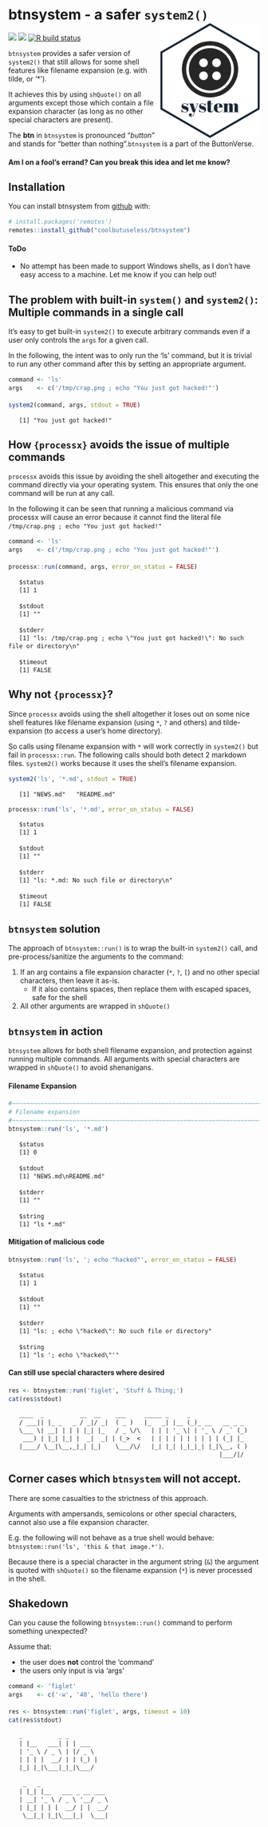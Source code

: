 
<!-- README.md is generated from README.Rmd. Please edit that file -->

# btnsystem - a safer `system2()` <img src="man/figures/logo.png" align="right" height=230/>

<!-- badges: start -->

![](http://img.shields.io/badge/cool-useless-green.svg)
![](http://img.shields.io/badge/button-verse-blue.svg) [![R build
status](https://github.com/coolbutuseless/btnsystem/workflows/R-CMD-check/badge.svg)](https://github.com/coolbutuseless/btnsystem/actions)
<!-- badges: end -->

`btnsystem` provides a safer version of `system2()` that still allows
for some shell features like filename expansion (e.g. with tilde, or
’\*’).

It achieves this by using `shQuote()` on all arguments except those
which contain a file expansion character (as long as no other special
characters are present).

The **btn** in `btnsystem` is pronounced “*button*” and stands for
“better than nothing”.`btnsystem` is a part of the ButtonVerse.

#### Am I on a fool’s errand? Can you break this idea and let me know?

## Installation

You can install btnsystem from
[github](https://github.com/coolbutuseless/btnsystem) with:

``` r
# install.packages('remotes')
remotes::install_github("coolbutuseless/btnsystem")
```

#### ToDo

  - No attempt has been made to support Windows shells, as I don’t have
    easy access to a machine. Let me know if you can help out\!

## The problem with built-in `system()` and `system2()`: Multiple commands in a single call

It’s easy to get built-in `system2()` to execute arbitrary commands even
if a user only controls the `args` for a given call.

In the following, the intent was to only run the ‘ls’ command, but it is
trivial to run any other command after this by setting an appropriate
argument.

``` r
command <- 'ls'
args    <- c('/tmp/crap.png ; echo "You just got hacked!"')

system2(command, args, stdout = TRUE)
```

``` 
   [1] "You just got hacked!"
```

## How `{processx}` avoids the issue of multiple commands

`processx` avoids this issue by avoiding the shell altogether and
executing the command directly via your operating system. This ensures
that only the one command will be run at any call.

In the following it can be seen that running a malicious command via
processx will cause an error because it cannot find the literal file
`/tmp/crap.png ; echo "You just got hacked!"`

``` r
command <- 'ls'
args    <- c('/tmp/crap.png ; echo "You just got hacked!"')

processx::run(command, args, error_on_status = FALSE)
```

``` 
   $status
   [1] 1
   
   $stdout
   [1] ""
   
   $stderr
   [1] "ls: /tmp/crap.png ; echo \"You just got hacked!\": No such file or directory\n"
   
   $timeout
   [1] FALSE
```

## Why not `{processx}`?

Since `processx` avoids using the shell altogether it loses out on some
nice shell features like filename expansion (using `*`, `?` and others)
and tilde-expansion (to access a user’s home directory).

So calls using filename expansion with `*` will work correctly in
`system2()` but fail in `processx::run`. The following calls should both
detect 2 markdown files. `system2()` works because it uses the shell’s
filename expansion.

``` r
system2('ls', '*.md', stdout = TRUE)
```

``` 
   [1] "NEWS.md"   "README.md"
```

``` r
processx::run('ls', '*.md', error_on_status = FALSE)
```

``` 
   $status
   [1] 1
   
   $stdout
   [1] ""
   
   $stderr
   [1] "ls: *.md: No such file or directory\n"
   
   $timeout
   [1] FALSE
```

## `btnsystem` solution

The approach of `btnsystem::run()` is to wrap the built-in `system2()`
call, and pre-process/sanitize the arguments to the command:

1.  If an arg contains a file expansion character (`*`, `?`, `[`) and no
    other special characters, then leave it as-is.
      - If it also contains spaces, then replace them with escaped
        spaces, safe for the shell
2.  All other arguments are wrapped in `shQuote()`

## `btnsystem` in action

`btnsystem` allows for both shell filename expansion, and protection
against running multiple commands. All arguments with special characters
are wrapped in `shQuote()` to avoid shenanigans.

#### Filename Expansion

``` r
#~~~~~~~~~~~~~~~~~~~~~~~~~~~~~~~~~~~~~~~~~~~~~~~~~~~~~~~~~~~~~~~~~~~~~~~~~~~~~
# Filename expansion
#~~~~~~~~~~~~~~~~~~~~~~~~~~~~~~~~~~~~~~~~~~~~~~~~~~~~~~~~~~~~~~~~~~~~~~~~~~~~~
btnsystem::run('ls', '*.md')
```

``` 
   $status
   [1] 0
   
   $stdout
   [1] "NEWS.md\nREADME.md"
   
   $stderr
   [1] ""
   
   $string
   [1] "ls *.md"
```

#### Mitigation of malicious code

``` r
btnsystem::run('ls', '; echo "hacked"', error_on_status = FALSE)
```

``` 
   $status
   [1] 1
   
   $stdout
   [1] ""
   
   $stderr
   [1] "ls: ; echo \"hacked\": No such file or directory"
   
   $string
   [1] "ls '; echo \"hacked\"'"
```

#### Can still use special characters where desired

``` r
res <- btnsystem::run('figlet', 'Stuff & Thing;')
cat(res$stdout)
```

``` 
   ____  _          __  __    ___     _____ _     _               
   / ___|| |_ _   _ / _|/ _|  ( _ )   |_   _| |__ (_)_ __   __ _ _ 
   \___ \| __| | | | |_| |_   / _ \/\   | | | '_ \| | '_ \ / _` (_)
    ___) | |_| |_| |  _|  _| | (_>  <   | | | | | | | | | | (_| |_ 
   |____/ \__|\__,_|_| |_|    \___/\/   |_| |_| |_|_|_| |_|\__, ( )
                                                           |___/|/
```

## Corner cases which `btnsystem` will not accept.

There are some casualties to the strictness of this approach.

Arguments with ampersands, semicolons or other special characters,
cannot also use a file expansion character.

E.g. the following will not behave as a true shell would behave:
`btnsystem::run('ls', 'this & that image.*')`.

Because there is a special character in the argument string (`&`) the
argument is quoted with `shQuote()` so the filename expansion (`*`) is
never processed in the shell.

## Shakedown

Can you cause the following `btnsystem::run()` command to perform
something unexpected?

Assume that:

  - the user does **not** control the ‘command’
  - the users only input is via ‘args’

<!-- end list -->

``` r
command <- 'figlet'
args    <- c('-w', '40', 'hello there')

res <- btnsystem::run('figlet', args, timeout = 10)
cat(res$stdout)
```

``` 
   _          _ _       
   | |__   ___| | | ___  
   | '_ \ / _ \ | |/ _ \ 
   | | | |  __/ | | (_) |
   |_| |_|\___|_|_|\___/ 
                         
    _   _                   
   | |_| |__   ___ _ __ ___ 
   | __| '_ \ / _ \ '__/ _ \
   | |_| | | |  __/ | |  __/
    \__|_| |_|\___|_|  \___|
```

